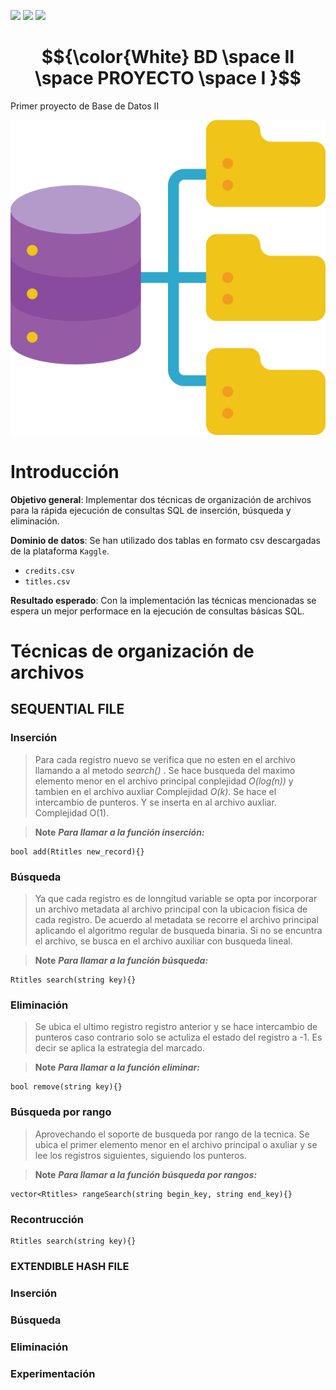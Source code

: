 
[![](https://img.shields.io/badge/github-blue?style=for-the-badge)](https://github.com/hamzamohdzubair/redant)
[![](https://img.shields.io/badge/book-blueviolet?style=for-the-badge)](https://hamzamohdzubair.github.io/redant/)
[![](https://img.shields.io/badge/API-yellow?style=for-the-badge)](https://docs.rs/crate/redant/latest)
# **$${\color{White} BD \space II \space PROYECTO \space I }$$** 
Primer proyecto de Base de Datos II

![](database.png "Text to show on mouseover")

# **Introducción**

**Objetivo general**:
Implementar dos técnicas de organización de archivos para la rápida ejecución de consultas SQL de inserción, búsqueda y eliminación.

**Dominio de datos**:
Se han utilizado dos tablas en formato csv descargadas de la plataforma `Kaggle`.
- `credits.csv`
- `titles.csv`

**Resultado esperado**: Con la implementación las técnicas mencionadas se espera un mejor performace en la ejecución de consultas básicas SQL. 

# **Técnicas de organización de archivos**

## **SEQUENTIAL FILE**

### **Inserción**
> Para cada registro nuevo se verifica que no esten en el archivo llamando a al metodo *search()* . Se hace busqueda del maximo elemento menor en el archivo principal conplejidad *O(log(n))* y tambien en el archivo auxliar Complejidad *O(k)*. Se hace el intercambio de punteros. Y se inserta en al archivo auxliar. Complejidad O(1).

>__Note__ _**Para llamar a la función inserción:**_
```
bool add(Rtitles new_record){}
```


### **Búsqueda**
>Ya que cada registro es de lonngitud variable se opta por incorporar un archivo metadata al archivo principal con la ubicacion fisica de cada registro. De acuerdo al metadata se recorre el archivo principal aplicando el algoritmo regular de busqueda binaria. Si no se encuntra el archivo, se busca en el archivo auxiliar con busqueda lineal.

>__Note__ _**Para llamar a la función búsqueda:**_
```
Rtitles search(string key){}
```


### **Eliminación**
>Se ubica el ultimo registro registro anterior y se hace intercambio de punteros caso contrario solo se actuliza el estado del registro a -1. Es decir se aplica la estrategia del marcado.

>__Note__ _**Para llamar a la función eliminar:**_
```
bool remove(string key){}
```

### **Búsqueda por rango**
> Aprovechando el soporte de busqueda por rango de la tecnica. Se ubica el primer elemento menor en el archivo principal o axuliar y se lee los registros siguientes, siguiendo los punteros.


>__Note__ _**Para llamar a la función búsqueda por rangos:**_
```
vector<Rtitles> rangeSearch(string begin_key, string end_key){}
```


### **Recontrucción**
```
Rtitles search(string key){}
```


### **EXTENDIBLE HASH FILE**

### **Inserción**


### **Búsqueda**


### **Eliminación**


### **Experimentación**



